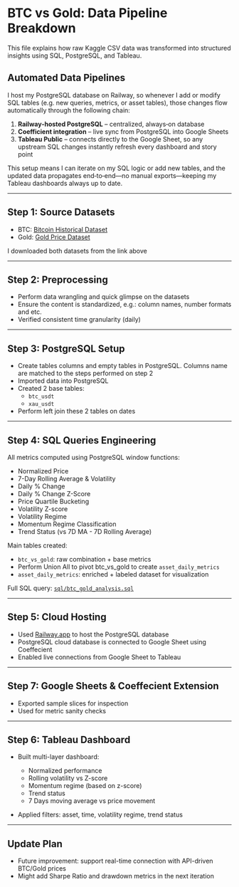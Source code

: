 #  BTC vs Gold: Data Pipeline Breakdown

This file explains how raw Kaggle CSV data was transformed into structured insights using SQL, PostgreSQL, and Tableau.

## Automated Data Pipelines
I host my PostgreSQL database on Railway, so whenever I add or modify SQL tables (e.g. new queries, metrics, or asset tables), those changes flow automatically through the following chain:
  1. **Railway‑hosted PostgreSQL** – centralized, always‑on database
  2. **Coefficient integration** – live sync from PostgreSQL into Google Sheets
  3. **Tableau Public** – connects directly to the Google Sheet, so any upstream SQL changes instantly refresh every dashboard and story point

This setup means I can iterate on my SQL logic or add new tables, and the updated data propagates end‑to‑end—no manual exports—keeping my Tableau dashboards always up to date.

---

## Step 1: Source Datasets

- BTC: [Bitcoin Historical Dataset](https://www.kaggle.com/datasets/novandraanugrah/bitcoin-historical-datasets-2018-2024)
- Gold: [Gold Price Dataset](https://www.kaggle.com/datasets/novandraanugrah/xauusd-gold-price-historical-data-2004-2024)

I downloaded both datasets from the link above

---

## Step 2: Preprocessing

- Perform data wrangling and quick glimpse on the datasets
- Ensure the content is standardized, e.g.: column names, number formats and etc.
- Verified consistent time granularity (daily)

---

## Step 3: PostgreSQL Setup

- Create tables columns and empty tables in PostgreSQL.
Columns name are matched to the steps performed on step 2
- Imported data into PostgreSQL
- Created 2 base tables:
  - `btc_usdt`
  - `xau_usdt`
- Perform left join these 2 tables on dates

---

## Step 4: SQL Queries Engineering

All metrics computed using PostgreSQL window functions:

- Normalized Price
- 7-Day Rolling Average & Volatility
- Daily % Change
- Daily % Change Z-Score
- Price Quartile Bucketing
- Volatility Z-score
- Volatility Regime
- Momentum Regime Classification
- Trend Status (vs 7D MA - 7D Rolling Average)

Main tables created:

- `btc_vs_gold`: raw combination + base metrics
- Perform Union All to pivot btc_vs_gold to create `asset_daily_metrics`
- `asset_daily_metrics`: enriched + labeled dataset for visualization

Full SQL query: [`sql/btc_gold_analysis.sql`]([SQL_Queries.sql](https://github.com/yudityaartha/BTC-vs-Gold-Performance-Analysis-during-COVID-19-Pandemic-Window/blob/main/SQL_Queries.sql))

---

## Step 5: Cloud Hosting

- Used [Railway.app](https://railway.app) to host the PostgreSQL database
- PostgreSQL cloud database is connected to Google Sheet using Coeffecient
- Enabled live connections from Google Sheet to Tableau

---

## Step 7: Google Sheets & Coeffecient Extension

- Exported sample slices for inspection
- Used for metric sanity checks

---

## Step 6: Tableau Dashboard

- Built multi-layer dashboard:
  - Normalized performance
  - Rolling volatility vs Z-score
  - Momentum regime (based on z-score)
  - Trend status
  - 7 Days moving average vs price movement

- Applied filters: asset, time, volatility regime, trend status

---

## Update Plan

- Future improvement: support real-time connection with API-driven BTC/Gold prices
- Might add Sharpe Ratio and drawdown metrics in the next iteration

